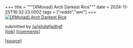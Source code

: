 +++
title = """[XMonad] Arch Darkest Rice"""
date = 2024-11-25T16:32:23.000Z
tags = ["reddit","wm"]
+++
[![[XMonad] Arch Darkest Rice](https://b.thumbs.redditmedia.com/8D3OHQNat3yfpxD3yK2PgBRNCV27USo-q81X44LLKKU.jpg "[XMonad] Arch Darkest Rice")](https://www.reddit.com/r/unixporn/comments/1gzmz18/xmonad_arch_darkest_rice/)

submitted by [/u/jshdgfjsdhgf](https://www.reddit.com/user/jshdgfjsdhgf)  
[\[link\]](https://www.reddit.com/gallery/1gzmz18) [\[comments\]](https://www.reddit.com/r/unixporn/comments/1gzmz18/xmonad_arch_darkest_rice/)

[[source]](https://www.reddit.com/r/unixporn/comments/1gzmz18/xmonad_arch_darkest_rice/)
